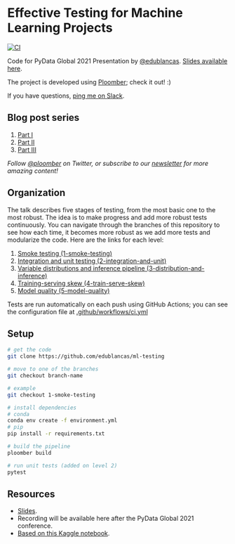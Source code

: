# Effective Testing for Machine Learning Projects

[![CI](https://github.com/edublancas/ml-testing/workflows/CI/badge.svg)](https://github.com/edublancas/ml-testing/workflows/CI/badge.svg)


Code for PyData Global 2021 Presentation by [@edublancas](https://twitter.com/intent/follow?screen_name=edublancas). [Slides available here](https://blancas.io/talks/pydata-21.pdf).

The project is developed using [Ploomber](https://github.com/ploomber/ploomber); check it out! :)

If you have questions, [ping me on Slack](https://ploomber.io/community/).

## Blog post series

1. [Part I](https://ploomber.io/blog/ml-testing-i/)
2. [Part II](https://ploomber.io/blog/ml-testing-ii/)
3. [Part III](https://ploomber.io/blog/ml-testing-iii/)

*Follow [@ploomber](https://twitter.com/intent/follow?screen_name=ploomber) on Twitter, or subscribe to our [newsletter](https://www.getrevue.co/profile/ploomber) for more amazing content!*

## Organization

The talk describes five stages of testing, from the most basic one to the most robust. The idea is to make progress and add more robust tests continuously. You can navigate through the branches of this repository to see how each time, it becomes more robust as we add more tests and modularize the code. Here are the links for each level:

1. [Smoke testing (1-smoke-testing)](https://github.com/edublancas/ml-testing/tree/1-smoke-testing)
2. [Integration and unit testing (2-integration-and-unit)](https://github.com/edublancas/ml-testing/tree/2-integration-and-unit)
3. [Variable distributions and inference pipeline (3-distribution-and-inference)](https://github.com/edublancas/ml-testing/tree/3-distribution-and-inference)
4. [Training-serving skew (4-train-serve-skew)](https://github.com/edublancas/ml-testing/tree/4-train-serve-skew)
5. [Model quality (5-model-quality)](https://github.com/edublancas/ml-testing/tree/5-model-quality)

Tests are run automatically on each push using GitHub Actions; you can see the configuration file at [.github/workflows/ci.yml](.github/workflows/ci.yml)

## Setup

```sh
# get the code
git clone https://github.com/edublancas/ml-testing

# move to one of the branches
git checkout branch-name

# example
git checkout 1-smoke-testing

# install dependencies
# conda
conda env create -f environment.yml
# pip
pip install -r requirements.txt

# build the pipeline
ploomber build

# run unit tests (added on level 2)
pytest
```

## Resources

* [Slides](https://blancas.io/talks/pydata-21.pdf).
* Recording will be available here after the PyData Global 2021 conference.
* [Based on this Kaggle notebook](https://www.kaggle.com/roshansharma/heart-diseases-analysis).

